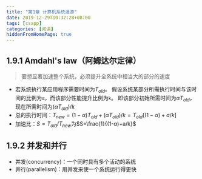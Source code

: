 ```yaml
---
title: "第1章 计算机系统漫游"
date: 2019-12-29T10:32:28+08:00
tags: [csapp]
categories: [阅读]
hiddenFromHomePage: true
---
```


## 1.9.1 Amdahl's law（阿姆达尔定律）
>要想显著加速整个系统，必须提升全系统中相当大的部分的速度
- 若系统执行某应用程序需要时间为$T_{old}$。
假设系统某部分所需执行时间与该时间的比例为`α`，而该部分性能提升比例为`k`。
即该部分初始所需时间为$αT_{old}$，现在所需时间为$(αT_{old})/k$
- 总的执行时间：$T_{new}=(1-α)T_{old}+(αT_{old})/k=T_{old}[(1-α)+a/k]$
- 加速比：$S=T_{old}/T_{new}$为$S=\frac{1}{(1-α)+a/k}$
## 1.9.2 并发和并行
- 并发(concurrency)：一个同时具有多个活动的系统
- 并行(parallelism)：用并发来使一个系统运行得更快